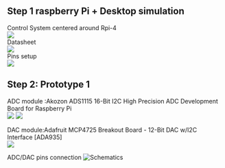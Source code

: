 ## Step 1 raspberry Pi + Desktop simulation
  
Control System centered around Rpi-4  
![](https://assets.raspberrypi.com/static/raspberry-pi-4-labelled-f5e5dcdf6a34223235f83261fa42d1e8.png)  
Datasheet <br>![](https://assets.raspberrypi.com/static/blueprint-labelled-97975f4b1159239a8e248d180be87e3e.svg)  <br>
Pins setup<br>
![](https://roboticsbackend.com/wp-content/uploads/2019/05/raspberry-pi-3-pinout.jpg)

## Step 2: Prototype 1

ADC module :Akozon ADS1115 16-Bit I2C High Precision ADC Development Board for Raspberry Pi <br> ![](https://m.media-amazon.com/images/I/61+2jCMFh-L._AC_SL1001_.jpg) ![](https://m.media-amazon.com/images/I/61Iztq-gopL._AC_SL1001_.jpg)<br>

DAC module:Adafruit MCP4725 Breakout Board - 12-Bit DAC w/I2C Interface [ADA935]<br> ![](https://m.media-amazon.com/images/I/8151Fv17XSL._AC_SL1200_.jpg)<br>

ADC/DAC pins connection ![Schematics](https://github.com/Driss-001/Capstone_G2_2022-2023/Circuits/Rpi_circuit_test0_bb.png?raw=true)


